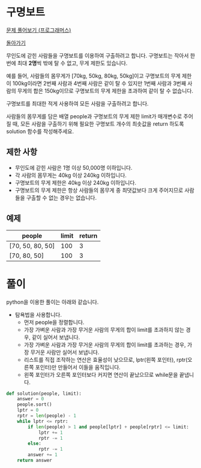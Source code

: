 # 구명보트

[문제 풀어보기 (프로그래머스)](https://programmers.co.kr/learn/courses/30/lessons/42885)

[돌아가기](/../)

무인도에 갇힌 사람들을 구명보트를 이용하여 구출하려고 합니다. 구명보트는 작아서 한 번에 최대 **2명**씩 밖에 탈 수 없고, 무게 제한도 있습니다.

예를 들어, 사람들의 몸무게가 [70kg, 50kg, 80kg, 50kg]이고 구명보트의 무게 제한이 100kg이라면 2번째 사람과 4번째 사람은 같이 탈 수 있지만 1번째 사람과 3번째 사람의 무게의 합은 150kg이므로 구명보트의 무게 제한을 초과하여 같이 탈 수 없습니다.

구명보트를 최대한 적게 사용하여 모든 사람을 구출하려고 합니다.

사람들의 몸무게를 담은 배열 people과 구명보트의 무게 제한 limit가 매개변수로 주어질 때, 모든 사람을 구출하기 위해 필요한 구명보트 개수의 최솟값을 return 하도록 solution 함수를 작성해주세요.

## 제한 사항

- 무인도에 갇힌 사람은 1명 이상 50,000명 이하입니다.
- 각 사람의 몸무게는 40kg 이상 240kg 이하입니다.
- 구명보트의 무게 제한은 40kg 이상 240kg 이하입니다.
- 구명보트의 무게 제한은 항상 사람들의 몸무게 중 최댓값보다 크게 주어지므로 사람들을 구출할 수 없는 경우는 없습니다.

## 예제

| people | limit | return |
| --- | --- | --- |
| [70, 50, 80, 50] | 100 | 3 |
| [70, 80, 50] | 100 | 3 |

# 풀이

python을 이용한 풀이는 아래와 같습니다.

- 탐욕법을 사용합니다.
    - 먼저 people을 정렬합니다.
    - 가장 가벼운 사람과 가장 무거운 사람의 무게의 합이 limit를 초과하지 않는 경우, 같이 실어서 보냅니다.
    - 가장 가벼운 사람과 가장 무거운 사람의 무게의 합이 limit를 초과하는 경우, 가장 무거운 사람만 실어서 보냅니다.
    - 리스트를 직접 조작하는 연산은 효율성이 낮으므로, lptr(왼쪽 포인터), rptr(오른쪽 포인터)만 만들어서 이들을 움직입니다.
    - 왼쪽 포인터가 오른쪽 포인터보다 커지면 연산이 끝났으므로 while문을 끝냅니다.

```python
def solution(people, limit):
    answer = 0
    people.sort()
    lptr = 0 
    rptr = len(people) - 1
    while lptr <= rptr:
        if len(people) > 1 and people[lptr] + people[rptr] <= limit:
            lptr += 1
            rptr -= 1
        else:
            rptr -= 1
        answer += 1
    return answer
```